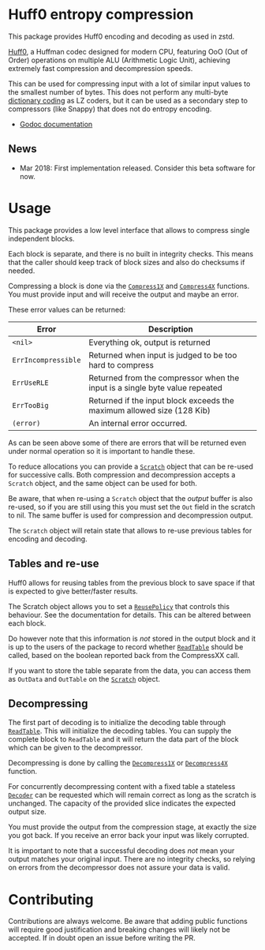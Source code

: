 # Huff0 entropy compression

This package provides Huff0 encoding and decoding as used in zstd.
            
[Huff0](https://github.com/Cyan4973/FiniteStateEntropy#new-generation-entropy-coders), 
a Huffman codec designed for modern CPU, featuring OoO (Out of Order) operations on multiple ALU 
(Arithmetic Logic Unit), achieving extremely fast compression and decompression speeds.

This can be used for compressing input with a lot of similar input values to the smallest number of bytes.
This does not perform any multi-byte [dictionary coding](https://en.wikipedia.org/wiki/Dictionary_coder) as LZ coders,
but it can be used as a secondary step to compressors (like Snappy) that does not do entropy encoding. 

* [Godoc documentation](https://godoc.org/github.com/klauspost/compress/huff0)

## News

 * Mar 2018: First implementation released. Consider this beta software for now.

# Usage

This package provides a low level interface that allows to compress single independent blocks. 

Each block is separate, and there is no built in integrity checks. 
This means that the caller should keep track of block sizes and also do checksums if needed.  

Compressing a block is done via the [`Compress1X`](https://godoc.org/github.com/klauspost/compress/huff0#Compress1X) and 
[`Compress4X`](https://godoc.org/github.com/klauspost/compress/huff0#Compress4X) functions.
You must provide input and will receive the output and maybe an error.

These error values can be returned:

| Error               | Description                                                                 |
|---------------------|-----------------------------------------------------------------------------|
| `<nil>`             | Everything ok, output is returned                                           |
| `ErrIncompressible` | Returned when input is judged to be too hard to compress                    |
| `ErrUseRLE`         | Returned from the compressor when the input is a single byte value repeated |
| `ErrTooBig`         | Returned if the input block exceeds the maximum allowed size (128 Kib)      |
| `(error)`           | An internal error occurred.                                                 |


As can be seen above some of there are errors that will be returned even under normal operation so it is important to handle these.

To reduce allocations you can provide a [`Scratch`](https://godoc.org/github.com/klauspost/compress/huff0#Scratch) object 
that can be re-used for successive calls. Both compression and decompression accepts a `Scratch` object, and the same 
object can be used for both.   

Be aware, that when re-using a `Scratch` object that the *output* buffer is also re-used, so if you are still using this
you must set the `Out` field in the scratch to nil. The same buffer is used for compression and decompression output.

The `Scratch` object will retain state that allows to re-use previous tables for encoding and decoding.  

## Tables and re-use

Huff0 allows for reusing tables from the previous block to save space if that is expected to give better/faster results. 

The Scratch object allows you to set a [`ReusePolicy`](https://godoc.org/github.com/klauspost/compress/huff0#ReusePolicy) 
that controls this behaviour. See the documentation for details. This can be altered between each block.

Do however note that this information is *not* stored in the output block and it is up to the users of the package to
record whether [`ReadTable`](https://godoc.org/github.com/klauspost/compress/huff0#ReadTable) should be called,
based on the boolean reported back from the CompressXX call. 

If you want to store the table separate from the data, you can access them as `OutData` and `OutTable` on the 
[`Scratch`](https://godoc.org/github.com/klauspost/compress/huff0#Scratch) object.

## Decompressing

The first part of decoding is to initialize the decoding table through [`ReadTable`](https://godoc.org/github.com/klauspost/compress/huff0#ReadTable).
This will initialize the decoding tables. 
You can supply the complete block to `ReadTable` and it will return the data part of the block 
which can be given to the decompressor. 

Decompressing is done by calling the [`Decompress1X`](https://godoc.org/github.com/klauspost/compress/huff0#Scratch.Decompress1X) 
or [`Decompress4X`](https://godoc.org/github.com/klauspost/compress/huff0#Scratch.Decompress4X) function.

For concurrently decompressing content with a fixed table a stateless [`Decoder`](https://godoc.org/github.com/klauspost/compress/huff0#Decoder) can be requested which will remain correct as long as the scratch is unchanged. The capacity of the provided slice indicates the expected output size.

You must provide the output from the compression stage, at exactly the size you got back. If you receive an error back
your input was likely corrupted. 

It is important to note that a successful decoding does *not* mean your output matches your original input. 
There are no integrity checks, so relying on errors from the decompressor does not assure your data is valid.

# Contributing

Contributions are always welcome. Be aware that adding public functions will require good justification and breaking 
changes will likely not be accepted. If in doubt open an issue before writing the PR.
